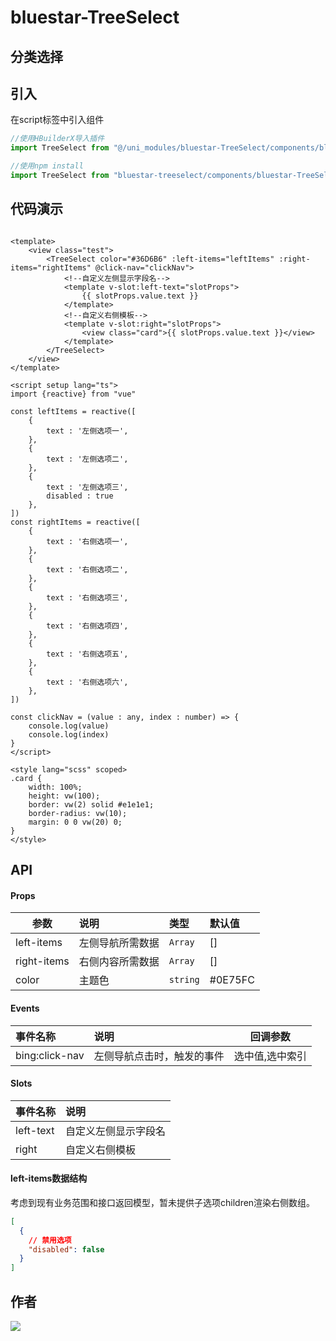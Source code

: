 # bluestar-TreeSelect

## 分类选择

## 引入

在script标签中引入组件

```typescript
//使用HBuilderX导入插件
import TreeSelect from "@/uni_modules/bluestar-TreeSelect/components/bluestar-TreeSelect/bluestar-TreeSelect.vue"

//使用npm install
import TreeSelect from "bluestar-treeselect/components/bluestar-TreeSelect/bluestar-TreeSelect.vue"
```

## 代码演示

```vue

<template>
	<view class="test">
		<TreeSelect color="#36D6B6" :left-items="leftItems" :right-items="rightItems" @click-nav="clickNav">
			<!--自定义左侧显示字段名-->
			<template v-slot:left-text="slotProps">
				{{ slotProps.value.text }}
			</template>
			<!--自定义右侧模板-->
			<template v-slot:right="slotProps">
				<view class="card">{{ slotProps.value.text }}</view>
			</template>
		</TreeSelect>
	</view>
</template>

<script setup lang="ts">
import {reactive} from "vue"

const leftItems = reactive([
	{
		text : '左侧选项一',
	},
	{
		text : '左侧选项二',
	},
	{
		text : '左侧选项三',
		disabled : true
	},
])
const rightItems = reactive([
	{
		text : '右侧选项一',
	},
	{
		text : '右侧选项二',
	},
	{
		text : '右侧选项三',
	},
	{
		text : '右侧选项四',
	},
	{
		text : '右侧选项五',
	},
	{
		text : '右侧选项六',
	},
])

const clickNav = (value : any, index : number) => {
	console.log(value)
	console.log(index)
}
</script>

<style lang="scss" scoped>
.card {
	width: 100%;
	height: vw(100);
	border: vw(2) solid #e1e1e1;
	border-radius: vw(10);
	margin: 0 0 vw(20) 0;
}
</style>
```

## API

#### Props

| 参数        | 说明       | 类型        | 默认值     |
|-----------|:---------|:----------|:--------|
| left-items | 左侧导航所需数据 | `Array`   | []      |
| right-items   | 右侧内容所需数据 | `Array`  | []      |
| color     | 主题色      | `string`  | #0E75FC |

#### Events

| 事件名称 | 说明      | 回调参数     |
| :----- |:--------|----------|
| bing:click-nav | 左侧导航点击时，触发的事件 | 选中值,选中索引 |

#### Slots

| 事件名称 | 说明                     |
| :----- |:-------------------------|
| left-text | 自定义左侧显示字段名  |
| right | 自定义右侧模板  |

#### left-items数据结构

考虑到现有业务范围和接口返回模型，暂未提供子选项children渲染右侧数组。

```json
[
  {
    // 禁用选项
    "disabled": false
  }
]
```

## 作者

![](https://img.shields.io/static/v1?label=蓝星软件&message=@caisheng&labelColor=0E75FC)

